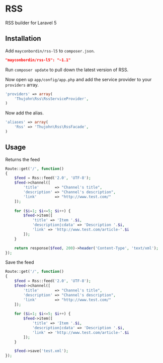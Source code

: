 # RSS

RSS builder for Laravel 5

## Installation

Add `mayconbordin/rss-l5` to `composer.json`.

```json
"mayconbordin/rss-l5": "~1.1"
```

Run `composer update` to pull down the latest version of RSS.

Now open up `app/config/app.php` and add the service provider to your `providers` array.

```php
'providers' => array(
    'Thujohn\Rss\RssServiceProvider',
)
```

Now add the alias.

```php
'aliases' => array(
    'Rss' => 'Thujohn\Rss\RssFacade',
)
```

## Usage

Returns the feed

```php
Route::get('/', function()
{
	$feed = Rss::feed('2.0', 'UTF-8');
	$feed->channel([
	    'title'       => "Channel's title",
	    'description' => "Channel's description",
	    'link'        => "http://www.test.com/"
    ]);
    
	for ($i=1; $i<=5; $i++) {
		$feed->item([
		    'title' => 'Item '.$i,
		    'description|cdata' => 'Description '.$i,
		    'link' => 'http://www.test.com/article-'.$i
	    ]);
	}

	return response($feed, 200)->header('Content-Type', 'text/xml');
});
```

Save the feed

```php
Route::get('/', function()
{
	$feed = Rss::feed('2.0', 'UTF-8');
	$feed->channel([
	    'title'       => "Channel's title",
	    'description' => "Channel's description",
	    'link'        => "http://www.test.com/"
    ]);
    
	for ($i=1; $i<=5; $i++) {
		$feed->item([
		    'title' => 'Item '.$i,
		    'description|cdata' => 'Description '.$i,
		    'link' => 'http://www.test.com/article-'.$i
	    ]);
	}

	$feed->save('test.xml');
});
```
